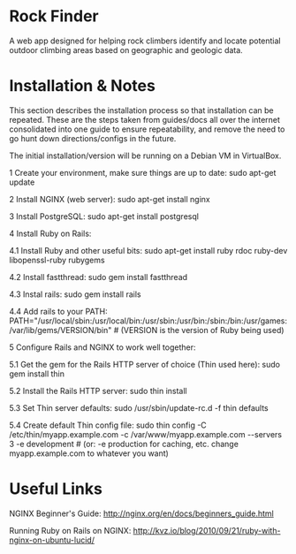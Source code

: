 # Rock Finder
A web app designed for helping rock climbers identify and locate potential outdoor climbing areas based on geographic and geologic data.

# Installation & Notes
This section describes the installation process so that installation can be repeated. These are the steps taken from guides/docs all over the internet consolidated into one guide to ensure repeatability, and remove the need to go hunt down directions/configs in the future.

The initial installation/version will be running on a Debian VM in VirtualBox.

1 Create your environment, make sure things are up to date: sudo apt-get update

2 Install NGINX (web server): sudo apt-get install nginx

3 Install PostgreSQL: sudo apt-get install postgresql

4 Install Ruby on Rails:

 4.1 Install Ruby and other useful bits: sudo apt-get install ruby rdoc ruby-dev libopenssl-ruby rubygems
 
 4.2 Install fastthread: sudo gem install fastthread
 
 4.3 Instal rails: sudo gem install rails
 
 4.4 Add rails to your PATH: PATH="/usr/local/sbin:/usr/local/bin:/usr/sbin:/usr/bin:/sbin:/bin:/usr/games:/var/lib/gems/VERSION/bin" # (VERSION is the version of Ruby being used)

5 Configure Rails and NGINX to work well together:

 5.1 Get the gem for the Rails HTTP server of choice (Thin used here): sudo gem install thin 

 5.2 Install the Rails HTTP server: sudo thin install
 
 5.3 Set Thin server defaults: sudo /usr/sbin/update-rc.d -f thin defaults
 
 5.4 Create default Thin config file: sudo thin config -C /etc/thin/myapp.example.com -c /var/www/myapp.example.com --servers 3 -e development # (or: -e production for caching, etc. change myapp.example.com to whatever you want)


# Useful Links
NGINX Beginner's Guide: http://nginx.org/en/docs/beginners_guide.html

Running Ruby on Rails on NGINX: http://kvz.io/blog/2010/09/21/ruby-with-nginx-on-ubuntu-lucid/
